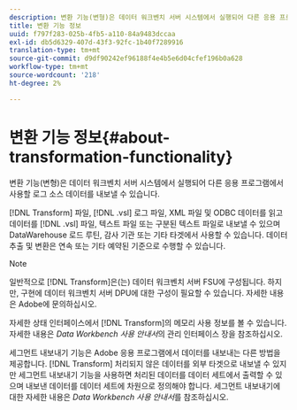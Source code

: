 ```yaml
---
description: 변환 기능(변형)은 데이터 워크벤치 서버 시스템에서 실행되어 다른 응용 프로그램에서 사용할 로그 소스 데이터를 내보낼 수 있습니다.
title: 변환 기능 정보
uuid: f797f283-025b-4fb5-a110-84a9483dccaa
exl-id: db5d6329-407d-43f3-92fc-1b40f7289916
translation-type: tm+mt
source-git-commit: d9df90242ef96188f4e4b5e6d04cfef196b0a628
workflow-type: tm+mt
source-wordcount: '218'
ht-degree: 2%

---
```


# 변환 기능 정보{#about-transformation-functionality}

변환 기능(변형)은 데이터 워크벤치 서버 시스템에서 실행되어 다른 응용 프로그램에서 사용할 로그 소스 데이터를 내보낼 수 있습니다.

[!DNL Transform] 파일,  [!DNL .vsl] 로그 파일, XML 파일 및 ODBC 데이터를 읽고 데이터를  [!DNL .vsl] 파일, 텍스트 파일 또는 구분된 텍스트 파일로 내보낼 수 있으며 DataWarehouse 로드 루틴, 감사 기관 또는 기타 타겟에서 사용할 수 있습니다. 데이터 추출 및 변환은 연속 또는 기타 예약된 기준으로 수행할 수 있습니다.

>[!NOTE]
>
>일반적으로 [!DNL Transform]은(는) 데이터 워크벤치 서버 FSU에 구성됩니다. 하지만, 구현에 데이터 워크벤치 서버 DPU에 대한 구성이 필요할 수 있습니다. 자세한 내용은 Adobe에 문의하십시오.

자세한 상태 인터페이스에서 [!DNL Transform]의 메모리 사용 정보를 볼 수 있습니다. 자세한 내용은 *Data Workbench 사용 안내서*&#x200B;의 관리 인터페이스 장을 참조하십시오.

세그먼트 내보내기 기능은 Adobe 응용 프로그램에서 데이터를 내보내는 다른 방법을 제공합니다. [!DNL Transform] 처리되지 않은 데이터를 외부 타겟으로 내보낼 수 있지만 세그먼트 내보내기 기능을 사용하면 처리된 데이터를 데이터 세트에서 출력할 수 있으며 내보낸 데이터를 데이터 세트에 차원으로 정의해야 합니다. 세그먼트 내보내기에 대한 자세한 내용은 *Data Workbench 사용 안내서*&#x200B;를 참조하십시오.

